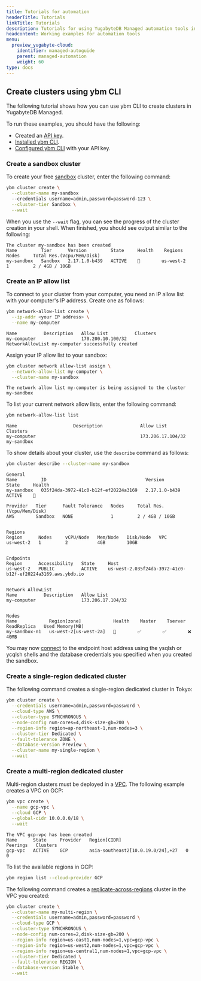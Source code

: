 ```yaml
---
title: Tutorials for automation
headerTitle: Tutorials
linkTitle: Tutorials
description: Tutorials for using YugabyteDB Managed automation tools including API, CLI, and Terraform provider.
headcontent: Working examples for automation tools
menu:
  preview_yugabyte-cloud:
    identifier: managed-autoguide
    parent: managed-automation
    weight: 60
type: docs
---
```


## Create clusters using ybm CLI

The following tutorial shows how you can use ybm CLI to create clusters in YugabyteDB Managed.

To run these examples, you should have the following:

- Created an [API key](../managed-apikeys/).
- [Installed ybm CLI](../managed-cli/managed-cli-overview/#install-ybm).
- [Configured ybm CLI](../managed-cli/managed-cli-overview/#configure-ybm) with your API key.

### Create a sandbox cluster

To create your free [sandbox](../../cloud-basics/create-clusters/create-clusters-free/) cluster, enter the following command:

```sh
ybm cluster create \
  --cluster-name my-sandbox
  --credentials username=admin,password=password-123 \
  --cluster-tier Sandbox \
  --wait
```

When you use the `--wait` flag, you can see the progress of the cluster creation in your shell. When finished, you should see output similar to the following:

```output
The cluster my-sandbox has been created
Name         Tier      Version         State     Health    Regions     Nodes     Total Res.(Vcpu/Mem/Disk)
my-sandbox   Sandbox   2.17.1.0-b439   ACTIVE    💚        us-west-2   1         2 / 4GB / 10GB
```

### Create an IP allow list

To connect to your cluster from your computer, you need an IP allow list with your computer's IP address. Create one as follows:

```sh
ybm network-allow-list create \
  --ip-addr <your IP address> \
  --name my-computer
```

```output
Name          Description   Allow List          Clusters
my-computer                 170.200.10.100/32   
NetworkAllowList my-computer successfully created
```

Assign your IP allow list to your sandbox:

```sh
ybm cluster network allow-list assign \
  --network-allow-list my-computer \
  --cluster-name my-sandbox
```

```output
The network allow list my-computer is being assigned to the cluster my-sandbox
```

To list your current network allow lists, enter the following command:

```sh
ybm network-allow-list list
```

```output
Name                     Description              Allow List          Clusters
my-computer                                       173.206.17.104/32   my-sandbox
```

To show details about your cluster, use the `describe` command as follows:

```sh
ybm cluster describe --cluster-name my-sandbox
```

```output
General
Name         ID                                     Version         State     Health
my-sandbox   035f24da-3972-41c0-b12f-ef20224a3169   2.17.1.0-b439   ACTIVE    💚

Provider   Tier      Fault Tolerance   Nodes     Total Res.(Vcpu/Mem/Disk)
AWS        Sandbox   NONE              1         2 / 4GB / 10GB


Regions
Region      Nodes     vCPU/Node   Mem/Node   Disk/Node   VPC
us-west-2   1         2           4GB        10GB        


Endpoints
Region      Accessibility   State     Host
us-west-2   PUBLIC          ACTIVE    us-west-2.035f24da-3972-41c0-b12f-ef20224a3169.aws.ybdb.io


Network AllowList
Name          Description   Allow List
my-computer                 173.206.17.104/32


Nodes
Name            Region[zone]            Health    Master    Tserver   ReadReplica   Used Memory(MB)
my-sandbox-n1   us-west-2[us-west-2a]   💚        ✅        ✅        ❌            40MB
```

You may now [connect](../../cloud-connect/connect-client-shell/) to the endpoint host address using the ysqlsh or ycqlsh shells and the database credentials you specified when you created the sandbox.

### Create a single-region dedicated cluster

The following command creates a single-region dedicated cluster in Tokyo:

```sh
ybm cluster create \
  --credentials username=admin,password=password \
  --cloud-type AWS \
  --cluster-type SYNCHRONOUS \
  --node-config num-cores=4,disk-size-gb=200 \
  --region-info region=ap-northeast-1,num-nodes=3 \
  --cluster-tier Dedicated \
  --fault-tolerance ZONE \
  --database-version Preview \
  --cluster-name my-single-region \
  --wait
```

### Create a multi-region dedicated cluster

Multi-region clusters must be deployed in a [VPC](../../cloud-basics/cloud-vpcs/). The following example creates a VPC on GCP:

```sh
ybm vpc create \
  --name gcp-vpc \
  --cloud GCP \
  --global-cidr 10.0.0.0/18 \
  --wait
```

```output
The VPC gcp-vpc has been created
Name      State     Provider   Region[CIDR]                        Peerings   Clusters
gcp-vpc   ACTIVE    GCP        asia-southeast2[10.0.19.0/24],+27   0          0
```

To list the available regions in GCP:

```sh
ybm region list --cloud-provider GCP
```

The following command creates a [replicate-across-regions](../../cloud-basics/create-clusters/create-clusters-multisync/) cluster in the VPC you created:

```sh
ybm cluster create \
  --cluster-name my-multi-region \
  --credentials username=admin,password=password \
  --cloud-type GCP \
  --cluster-type SYNCHRONOUS \
  --node-config num-cores=2,disk-size-gb=200 \
  --region-info region=us-east1,num-nodes=1,vpc=gcp-vpc \
  --region-info region=us-west2,num-nodes=1,vpc=gcp-vpc \
  --region-info region=us-central1,num-nodes=1,vpc=gcp-vpc \
  --cluster-tier Dedicated \
  --fault-tolerance REGION \
  --database-version Stable \
  --wait
```
